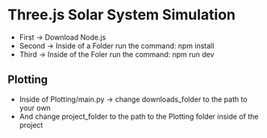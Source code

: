 # Three.js Solar System Simulation
* First -> Download Node.js
* Second -> Inside of a Folder run the command:
npm install
* Third -> Inside of the Foler run the command:
npm run dev

## Plotting
* Inside of Plotting/main.py -> change downloads_folder to the path to your own
* And change project_folder to the path to the Plotting folder inside of the project

